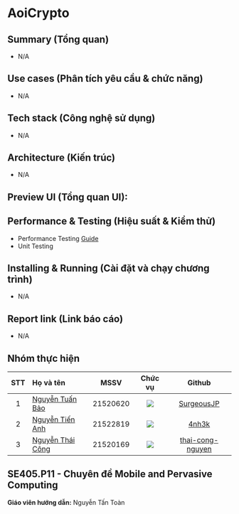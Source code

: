 # AoiCrypto

## Summary (Tổng quan)
- N/A

## Use cases (Phân tích yêu cầu & chức năng)
- N/A

## Tech stack (Công nghệ sử dụng)
- N/A

## Architecture (Kiến trúc)
- N/A
  
## Preview UI (Tổng quan UI):
<!--![Demo Screen](Demo_Screen.png) -->

## Performance & Testing (Hiệu suất & Kiểm thử)
- Performance Testing [Guide](https://chatgpt.com/share/66ea2f6f-6569-47c5-afc4-16b91d8d1c71)
- Unit Testing

## Installing & Running (Cài đặt và chạy chương trình)
- N/A

## Report link (Link báo cáo)
- N/A
<!--## Unit Testing
Package sử dụng để viết test: [testify](https://github.com/stretchr/testify).
Testing coverage: 91.0% 

![Overall testing coverage](Overall_Test_Coverage.png)


Test Coverage cho mỗi Controller:

[Controller test coverage](Go_Coverage_Report.html) -->


## Nhóm thực hiện
|STT|Họ và tên          |MSSV       |Chức vụ   |Github|
|:-:|:------------------|:---------:|:--------:|:-----------:|
| 1	|[Nguyễn Tuấn Bảo](mailto:21520620@gm.uit.edu.vn)	| 21520620	| ![](https://img.shields.io/badge/-Member-blue)  |[SurgeousJP](https://github.com/SurgeousJP)|
| 2	|[Nguyễn Tiến Anh](mailto:21520579@gm.uit.edu.vn)	| 21522819	| ![](https://img.shields.io/badge/-Member-blue)  |[4nh3k](https://github.com/4nh3k)|
| 3	|[Nguyễn Thái Công](mailto:21520169@gm.uit.edu.vn)	| 21520169	| ![](https://img.shields.io/badge/-Member-blue)  |[thai-cong-nguyen](https://github.com/thai-cong-nguyen)|

## SE405.P11 - Chuyên đề Mobile and Pervasive Computing
**Giáo viên hướng dẫn:** Nguyễn Tấn Toàn
